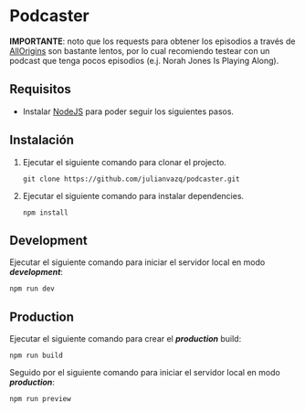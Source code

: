# Podcaster

**IMPORTANTE**: noto que los requests para obtener los episodios a través de [AllOrigins](https://allorigins.win/) son bastante lentos, por lo cual recomiendo testear con un podcast que tenga pocos episodios (e.j. Norah Jones Is Playing Along).

## Requisitos

- Instalar [NodeJS](https://nodejs.org/en/) para poder seguir los siguientes pasos.

## Instalación

1. Ejecutar el siguiente comando para clonar el projecto.

    `git clone https://github.com/julianvazq/podcaster.git`

2. Ejecutar el siguiente comando para instalar dependencies.

    `npm install`

## Development

Ejecutar el siguiente comando para iniciar el servidor local en modo **_development_**:

`npm run dev`

## Production

Ejecutar el siguiente comando para crear el **_production_** build:

`npm run build`

Seguido por el siguiente comando para iniciar el servidor local en modo **_production_**:

`npm run preview`
